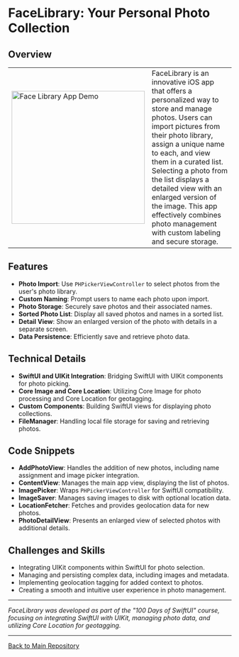 # FaceLibrary: Your Personal Photo Collection

## Overview
<table>
  <tr>
    <td>
      <img src="https://github.com/penguin-waddle/FaceLibrary/assets/123434744/94edfdc8-6144-4488-b4be-af54a9be2b26" alt="Face Library App Demo" width="300" />
    </td>
    <td>
      FaceLibrary is an innovative iOS app that offers a personalized way to store and manage photos. Users can import pictures from their photo library, assign a unique name to each, and view them in a curated list. Selecting a photo from the list displays a detailed view with an enlarged version of the image. This app effectively combines photo management with custom labeling and secure storage.
    </td>
  </tr>
</table>

## Features
- **Photo Import**: Use `PHPickerViewController` to select photos from the user's photo library.
- **Custom Naming**: Prompt users to name each photo upon import.
- **Photo Storage**: Securely save photos and their associated names.
- **Sorted Photo List**: Display all saved photos and names in a sorted list.
- **Detail View**: Show an enlarged version of the photo with details in a separate screen.
- **Data Persistence**: Efficiently save and retrieve photo data.

## Technical Details
- **SwiftUI and UIKit Integration**: Bridging SwiftUI with UIKit components for photo picking.
- **Core Image and Core Location**: Utilizing Core Image for photo processing and Core Location for geotagging.
- **Custom Components**: Building SwiftUI views for displaying photo collections.
- **FileManager**: Handling local file storage for saving and retrieving photos.

## Code Snippets
- **AddPhotoView**: Handles the addition of new photos, including name assignment and image picker integration.
- **ContentView**: Manages the main app view, displaying the list of photos.
- **ImagePicker**: Wraps `PHPickerViewController` for SwiftUI compatibility.
- **ImageSaver**: Manages saving images to disk with optional location data.
- **LocationFetcher**: Fetches and provides geolocation data for new photos.
- **PhotoDetailView**: Presents an enlarged view of selected photos with additional details.

## Challenges and Skills
- Integrating UIKit components within SwiftUI for photo selection.
- Managing and persisting complex data, including images and metadata.
- Implementing geolocation tagging for added context to photos.
- Creating a smooth and intuitive user experience in photo management.

---

*FaceLibrary was developed as part of the "100 Days of SwiftUI" course, focusing on integrating SwiftUI with UIKit, managing photo data, and utilizing Core Location for geotagging.*

---

[Back to Main Repository](https://github.com/penguin-waddle/100-Days-of-SwiftUI)
